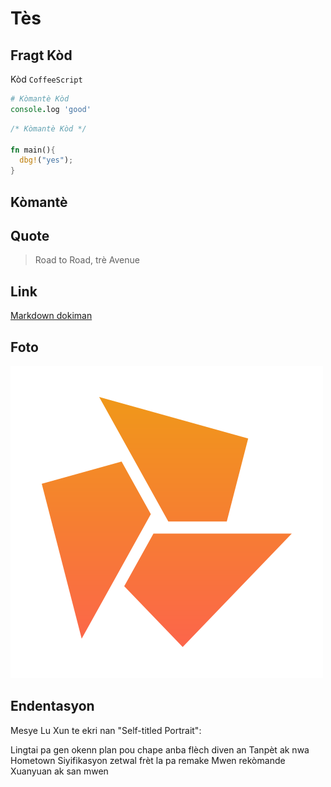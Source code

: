 [Markdown 全局注释]:#

# Tès

## Fragt Kòd

Kòd `CoffeeScript`

```coffee
# Kòmantè Kòd
console.log 'good'


```

```rust
/* Kòmantè Kòd */

fn main(){
  dbg!("yes");
}
```

## Kòmantè

<!-- HTML 注释 --> 

<!-- 多行注释 --> 

## Quote

> Road to Road, trè Avenue

## Link

[Markdown dokiman](https://github.com/xxai-art/xxai-art-md)

## Foto

![xxAI.Art mak idantite](https://raw.githubusercontent.com/xxai-art/web/main/file/svg/logo.svg)

## Endentasyon

Mesye Lu Xun te ekri nan "Self-titled Portrait":

  Lingtai pa gen okenn plan pou chape anba flèch diven an
  Tanpèt ak nwa Hometown
  Siyifikasyon zetwal frèt la pa remake
  Mwen rekòmande Xuanyuan ak san mwen



